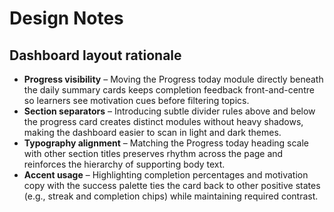 # Design Notes

## Dashboard layout rationale

- **Progress visibility** – Moving the Progress today module directly beneath the daily summary cards keeps completion feedback front-and-centre so learners see motivation cues before filtering topics.
- **Section separators** – Introducing subtle divider rules above and below the progress card creates distinct modules without heavy shadows, making the dashboard easier to scan in light and dark themes.
- **Typography alignment** – Matching the Progress today heading scale with other section titles preserves rhythm across the page and reinforces the hierarchy of supporting body text.
- **Accent usage** – Highlighting completion percentages and motivation copy with the success palette ties the card back to other positive states (e.g., streak and completion chips) while maintaining required contrast.

